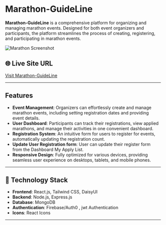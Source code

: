 # **Marathon-GuideLine**

**Marathon-GuideLine** is a comprehensive platform for organizing and managing marathon events. Designed for both event organizers and participants, the platform streamlines the process of creating, registering, and participating in marathon events.

![Marathon Screenshot]([https://i.ibb.co/Mks8KbXd/Screenshot-82.png](https://i.ibb.co.com/HTyGpHhy/project11.png))

## 🌐 Live Site URL

[Visit Marathon-GuideLine](https://marathon-guide.web.app/)

---

## Features

- **Event Management**: Organizers can effortlessly create and manage marathon events, including setting registration dates and providing event details.
- **User Dashboard**: Participants can track their registrations, view applied marathons, and manage their activities in one convenient dashboard.
- **Registration System**: An intuitive form for users to register for events, automatically updating the registration count.
- **Update User Registration form**: User can update their register form from the Dashboard My Apply List.
- **Responsive Design**: Fully optimized for various devices, providing seamless user experience on desktops, tablets, and mobile phones.

---

## 📂 Technology Stack

- **Frontend**: React.js, Tailwind CSS, DaisyUI
- **Backend**: Node.js, Express.js
- **Database**: MongoDB
- **Authentication**: Firebase/Auth0 , jwt Authentication
- **Icons**: React Icons

---
